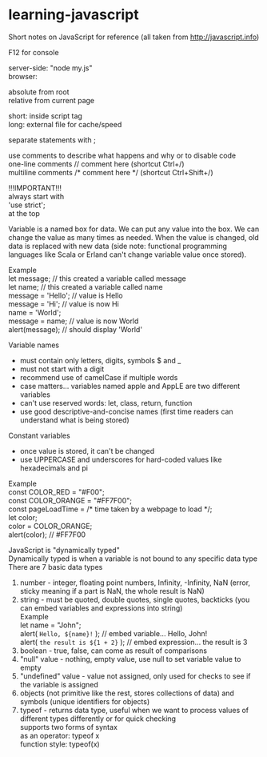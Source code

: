 # learning-javascript
Short notes on JavaScript for reference (all taken from http://javascript.info)

F12 for console

server-side: "node my.js"<br>
browser: <script></script>

<script src="/path/to/script.js"></script> absolute from root<br>
<script src="script.js"></script> relative from current page

short: inside script tag<br>
long: external file for cache/speed

separate statements with ;

use comments to describe what happens and why or to disable code<br>
one-line comments // comment here (shortcut Ctrl+/)<br>
multiline comments /* comment here */ (shortcut Ctrl+Shift+/)

!!!IMPORTANT!!!<br>
always start with<br>
'use strict';<br>
at the top

Variable is a named box for data. We can put any value into the box. We can change the value as many times as needed. When the value is changed, old data is replaced with new data (side note: functional programming languages like Scala or Erland can't change variable value once stored).

Example<br>
let message; // this created a variable called message<br>
let name; // this created a variable called name<br>
message = 'Hello'; // value is Hello<br>
message = 'Hi'; // value is now Hi<br>
name = 'World';<br>
message = name; // value is now World<br>
alert(message); // should display 'World'

Variable names
- must contain only letters, digits, symbols $ and _
- must not start with a digit
- recommend use of camelCase if multiple words
- case matters... variables named apple and AppLE are two different variables
- can't use reserved words: let, class, return, function
- use good descriptive-and-concise names (first time readers can understand what is being stored)

Constant variables
- once value is stored, it can't be changed
- use UPPERCASE and underscores for hard-coded values like hexadecimals and pi

Example<br>
const COLOR_RED = "#F00";<br>
const COLOR_ORANGE = "#FF7F00";<br>
const pageLoadTime = /* time taken by a webpage to load */;<br>
let color;<br>
color = COLOR_ORANGE;<br>
alert(color); // #FF7F00

JavaScript is "dynamically typed"<br>
Dynamically typed is when a variable is not bound to any specific data type<br>
There are 7 basic data types

1) number - integer, floating point numbers, Infinity, -Infinity, NaN (error, sticky meaning if a part is NaN, the whole result is NaN)
2) string - must be quoted, double quotes, single quotes, backticks (you can embed variables and expressions into string)<br>
Example<br>
let name = "John";<br>
alert( `Hello, ${name}!` ); // embed variable... Hello, John!<br>
alert( `the result is ${1 + 2}` ); // embed expression... the result is 3
3) boolean - true, false, can come as result of comparisons
4) "null" value - nothing, empty value, use null to set variable value to empty
5) "undefined" value - value not assigned, only used for checks to see if the variable is assigned
6) objects (not primitive like the rest, stores collections of data) and symbols (unique identifiers for objects)
7) typeof - returns data type, useful when we want to process values of different types differently or for quick checking<br>
supports two forms of syntax<br>as an operator: typeof x<br>function style: typeof(x)

